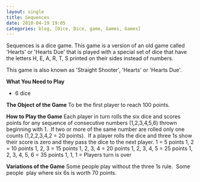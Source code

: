 ```yaml
---
layout: single
title: Sequences
date: 2010-04-19 19:05
categories: blog, [Dice, Dice, game, Games, Games]
---
```

Sequences is a dice game.
This game is a version of an old game called 'Hearts' or 'Hearts Due' that is played with a special set of dice that have the letters H, E, A, R, T, S printed on their sides instead of numbers.

This game is also known as 'Straight Shooter', 'Hearts' or 'Hearts Due'.

<strong>What You Need to Play</strong>
<ul>
	<li>6 dice</li>
</ul>
<strong>The Object of the Game</strong>
To be the first player to reach 100 points.

<strong>How to Play the Game</strong>
Each player in turn rolls the six dice and scores points for any sequence of consecutive numbers (1,2,3,4,5,6) thrown beginning with 1.  If two or more of the same number are rolled only one counts (1,2,2,3,4,2 = 20 points).  If a player rolls the dice and three 1s show their score is zero and they pass the dice to the next player.
1 = 5 points
1, 2 = 10 points
1, 2, 3 = 15 points
1, 2, 3, 4 = 20 points
1, 2, 3, 4, 5 = 25 points
1, 2, 3, 4, 5, 6 = 35 points
1, 1, 1 = Players turn is over

<strong>Variations of the Game</strong>
Some people play without the three 1s rule.  Some people  play where six 6s is worth 70 points.
